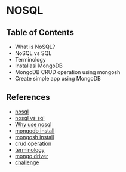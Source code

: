 # NOSQL

## Table of Contents

- What is NoSQL?
- NoSQL vs SQL
- Terminology
- Installasi MongoDB
- MongoDB CRUD operation using mongosh
- Create simple app using MongoDB

## References

- [nosql](https://www.mongodb.com/nosql-explained)
- [nosql vs sql](https://www.mongodb.com/nosql-explained/nosql-vs-sql)
- [Why use nosql](https://www.mongodb.com/developer/products/mongodb/top-4-reasons-to-use-mongodb/)
- [mongodb install](https://docs.mongodb.com/manual/installation/)
- [mongosh install](https://docs.mongodb.com/mongodb-shell/)
- [crud operation](https://docs.mongodb.com/manual/crud/)
- [terminology](https://docs.mongodb.com/manual/reference/sql-comparison/)
- [mongo driver](https://www.mongodb.com/docs/drivers/)
- [challenge](https://docs.google.com/document/d/1kU-vUuol2WvZiXOgHitSK0Il2T7fUnhx/edit)
